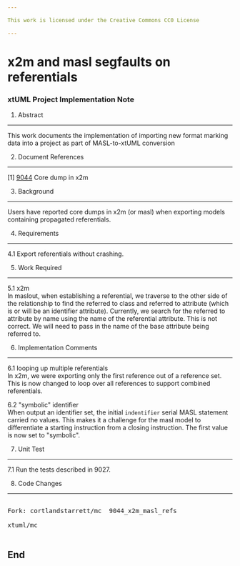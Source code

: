 ```yaml
---

This work is licensed under the Creative Commons CC0 License

---
```


# x2m and masl segfaults on referentials
### xtUML Project Implementation Note


1. Abstract
-----------
This work documents the implementation of importing new format marking data
into a project as part of MASL-to-xtUML conversion

2. Document References
----------------------
[1] [9044](https://support.onefact.net/redmine/issues/9044) Core dump in x2m  

3. Background
-------------
Users have reported core dumps in x2m (or masl) when exporting models
containing propagated referentials.  

4. Requirements
---------------
4.1 Export referentials without crashing.

5. Work Required
----------------
5.1 x2m  
In maslout, when establishing a referential, we traverse to the other side
of the relationship to find the referred to class and referred to attribute
(which is or will be an identifier attribute).  Currently, we search for
the referred to attribute by name using the name of the referential attribute.
This is not correct.  We will need to pass in the name of the base attribute
being referred to.
  
6. Implementation Comments
--------------------------
6.1 looping up multiple referentials  
In x2m, we were exporting only the first reference out of a reference
set.  This is now changed to loop over all references to support combined
referentials.

6.2 "symbolic" identifier  
When output an identifier set, the initial `indentifier` serial MASL
statement carried no values.  This makes it a challenge for the masl
model to differentiate a starting instruction from a closing instruction.
The first value is now set to "symbolic".

7. Unit Test
------------
7.1 Run the tests described in 9027.  

8. Code Changes
---------------
<pre>

Fork: cortlandstarrett/mc  9044_x2m_masl_refs

xtuml/mc

</pre>

End
---

